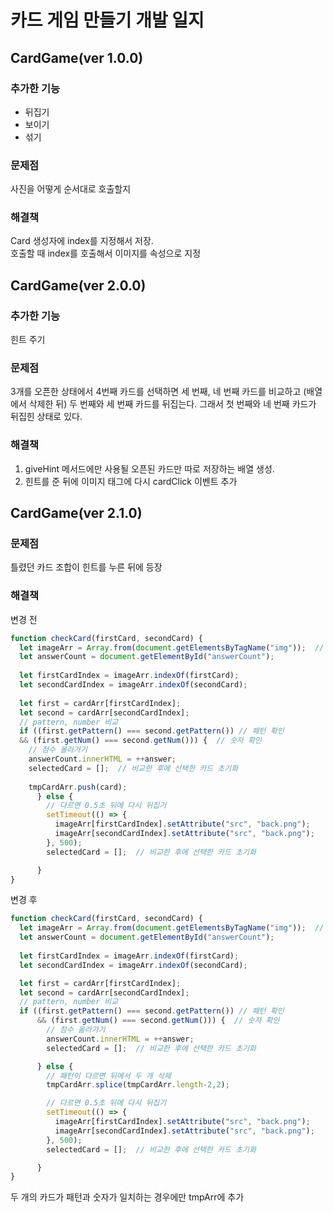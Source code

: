 # 카드 게임 만들기 개발 일지
## CardGame(ver 1.0.0)
### 추가한 기능
- 뒤집기
- 보이기
- 섞기

### 문제점
사진을 어떻게 순서대로 호출할지

### 해결책
Card 생성자에 index를 지정해서 저장.<br>
호출할 때 index를 호출해서 이미지를 속성으로 지정

## CardGame(ver 2.0.0)
### 추가한 기능
힌트 주기
### 문제점
3개를 오픈한 상태에서 4번째 카드를 선택하면 세 번째, 네 번째 카드를 비교하고 (배열에서 삭제한 뒤) 두 번째와 세 번째 카드를 뒤집는다. 그래서 첫 번째와 네 번째 카드가 뒤집힌 상태로 있다.


### 해결책
1. giveHint 메서드에만 사용될 오픈된 카드만 따로 저장하는 배열 생성.
2. 힌트를 준 뒤에 이미지 태그에 다시 cardClick 이벤트 추가

## CardGame(ver 2.1.0)
### 문제점
틀렸던 카드 조합이 힌트를 누른 뒤에 등장<br>

### 해결책
변경 전
```js
function checkCard(firstCard, secondCard) {
  let imageArr = Array.from(document.getElementsByTagName("img"));  // 이미지 태그 가져오기
  let answerCount = document.getElementById("answerCount");
  
  let firstCardIndex = imageArr.indexOf(firstCard);
  let secondCardIndex = imageArr.indexOf(secondCard);
  
  let first = cardArr[firstCardIndex];
  let second = cardArr[secondCardIndex];
  // pattern, number 비교
  if ((first.getPattern() === second.getPattern()) // 패턴 확인
  && (first.getNum() === second.getNum())) {  // 숫자 확인
    // 점수 올라가기
    answerCount.innerHTML = ++answer;
    selectedCard = [];  // 비교한 후에 선택한 카드 초기화
    
    tmpCardArr.push(card);
      } else {
        // 다르면 0.5초 뒤에 다시 뒤집기
        setTimeout(() => {
          imageArr[firstCardIndex].setAttribute("src", "back.png");
          imageArr[secondCardIndex].setAttribute("src", "back.png");
        }, 500);
        selectedCard = [];  // 비교한 후에 선택한 카드 초기화

      }
}
```

변경 후
```js
function checkCard(firstCard, secondCard) {
  let imageArr = Array.from(document.getElementsByTagName("img"));  // 이미지 태그 가져오기
  let answerCount = document.getElementById("answerCount");
  
  let firstCardIndex = imageArr.indexOf(firstCard);
  let secondCardIndex = imageArr.indexOf(secondCard);

  let first = cardArr[firstCardIndex];
  let second = cardArr[secondCardIndex];
  // pattern, number 비교
  if ((first.getPattern() === second.getPattern()) // 패턴 확인
      && (first.getNum() === second.getNum())) {  // 숫자 확인
        // 점수 올라가기
        answerCount.innerHTML = ++answer;
        selectedCard = [];  // 비교한 후에 선택한 카드 초기화

      } else {
        // 패턴이 다르면 뒤에서 두 개 삭제
        tmpCardArr.splice(tmpCardArr.length-2,2);

        // 다르면 0.5초 뒤에 다시 뒤집기
        setTimeout(() => {
          imageArr[firstCardIndex].setAttribute("src", "back.png");
          imageArr[secondCardIndex].setAttribute("src", "back.png");
        }, 500);
        selectedCard = [];  // 비교한 후에 선택한 카드 초기화

      }
}
```


두 개의 카드가 패턴과 숫자가 일치하는 경우에만 tmpArr에 추가